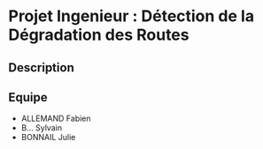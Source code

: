 # Projet Ingenieur : Détection de la Dégradation des Routes

## Description

## Equipe

- ALLEMAND Fabien
- B... Sylvain
- BONNAIL Julie